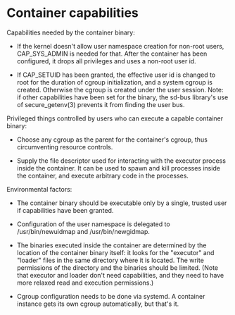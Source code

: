 # Container capabilities


Capabilities needed by the container binary:

  - If the kernel doesn't allow user namespace creation for non-root users,
    CAP_SYS_ADMIN is needed for that.  After the container has been configured,
    it drops all privileges and uses a non-root user id.

  - If CAP_SETUID has been granted, the effective user id is changed to root
    for the duration of cgroup initialization, and a system cgroup is created.
    Otherwise the cgroup is created under the user session.  Note: if other
    capabilities have been set for the binary, the sd-bus library's use of
    secure_getenv(3) prevents it from finding the user bus.


Privileged things controlled by users who can execute a capable container
binary:

  - Choose any cgroup as the parent for the container's cgroup, thus
    circumventing resource controls.

  - Supply the file descriptor used for interacting with the executor process
    inside the container.  It can be used to spawn and kill processes inside
    the container, and execute arbitrary code in the processes.


Environmental factors:

  - The container binary should be executable only by a single, trusted user if
    capabilities have been granted.

  - Configuration of the user namespace is delegated to /usr/bin/newuidmap and
    /usr/bin/newgidmap.

  - The binaries executed inside the container are determined by the location
    of the container binary itself: it looks for the "executor" and "loader"
    files in the same directory where it is located.  The write permissions of
    the directory and the binaries should be limited.  (Note that executor and
    loader don't need capabilities, and they need to have more relaxed read and
    execution permissions.)

  - Cgroup configuration needs to be done via systemd.  A container instance
    gets its own cgroup automatically, but that's it.

